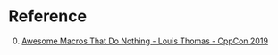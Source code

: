 # Reference

0. [Awesome Macros That Do Nothing - Louis Thomas - CppCon 2019](https://www.youtube.com/watch?v=8Aq10NCdj44)


